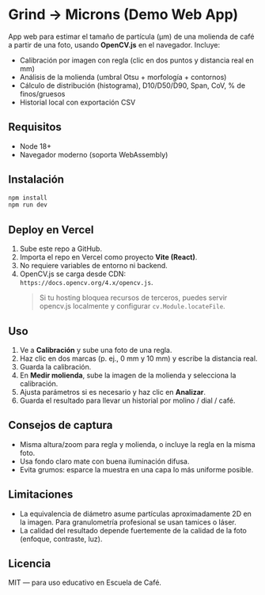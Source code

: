 # Grind → Microns (Demo Web App)

App web para estimar el tamaño de partícula (μm) de una molienda de café a partir de una foto,
usando **OpenCV.js** en el navegador. Incluye:
- Calibración por imagen con regla (clic en dos puntos y distancia real en mm)
- Análisis de la molienda (umbral Otsu + morfología + contornos)
- Cálculo de distribución (histograma), D10/D50/D90, Span, CoV, % de finos/gruesos
- Historial local con exportación CSV

## Requisitos
- Node 18+
- Navegador moderno (soporta WebAssembly)

## Instalación
```bash
npm install
npm run dev
```

## Deploy en Vercel
1. Sube este repo a GitHub.
2. Importa el repo en Vercel como proyecto **Vite (React)**.
3. No requiere variables de entorno ni backend.
4. OpenCV.js se carga desde CDN: `https://docs.opencv.org/4.x/opencv.js`.
   > Si tu hosting bloquea recursos de terceros, puedes servir opencv.js localmente y configurar `cv.Module.locateFile`.

## Uso
1. Ve a **Calibración** y sube una foto de una regla.
2. Haz clic en dos marcas (p. ej., 0 mm y 10 mm) y escribe la distancia real.
3. Guarda la calibración.
4. En **Medir molienda**, sube la imagen de la molienda y selecciona la calibración.
5. Ajusta parámetros si es necesario y haz clic en **Analizar**.
6. Guarda el resultado para llevar un historial por molino / dial / café.

## Consejos de captura
- Misma altura/zoom para regla y molienda, o incluye la regla en la misma foto.
- Usa fondo claro mate con buena iluminación difusa.
- Evita grumos: esparce la muestra en una capa lo más uniforme posible.

## Limitaciones
- La equivalencia de diámetro asume partículas aproximadamente 2D en la imagen. Para granulometría profesional se usan tamices o láser.
- La calidad del resultado depende fuertemente de la calidad de la foto (enfoque, contraste, luz).

## Licencia
MIT — para uso educativo en Escuela de Café.